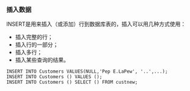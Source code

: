 ### 插入数据
INSERT是用来插入（或添加）行到数据库表的，插入可以用几种方式使用：
* 插入完整的行；
* 插入行的一部分；
* 插入多行；
* 插入某些查询的结果。


```
INSERT INTO Customers VALUES(NULL,'Pep E.LaPew', '..',...);
INSERT INTO Customers () VALUES ();
INSERT INTO Customers () SELECT () FROM custnew;
```

